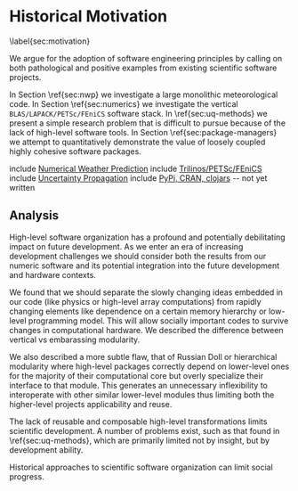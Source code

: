 
Historical Motivation
=====================

\label{sec:motivation}

We argue for the adoption of software engineering principles by calling on both pathological and positive examples from existing scientific software projects.  

In Section \ref{sec:nwp} we investigate a large monolithic meteorological code.  In Section \ref{sec:numerics} we investigate the vertical `BLAS/LAPACK/PETSc/FEniCS` software stack.  In \ref{sec:uq-methods} we present a simple research problem that is difficult to pursue because of the lack of high-level software tools.  In Section \ref{sec:package-managers} we attempt to quantitatively demonstrate the value of loosely coupled highly cohesive software packages.

include [Numerical Weather Prediction](nwp.md)
include [Trilinos/PETSc/FEniCS](numerics.md)
include [Uncertainty Propagation](uq-methods.md)
include [PyPi, CRAN, clojars](package-managers.md) -- not yet written

Analysis
--------

High-level software organization has a profound and potentially debilitating impact on future development.  As we enter an era of increasing development challenges we should consider both the results from our numeric software and its potential integration into the future development and hardware contexts.

We found that we should separate the slowly changing ideas embedded in our code (like physics or high-level array computations) from rapidly changing elements like dependence on a certain memory hierarchy or low-level programming model.  This will allow socially important codes to survive changes in computational hardware.  We described the difference between vertical vs embarassing modularity.

We also described a more subtle flaw, that of Russian Doll or hierarchical modularity where high-level packages correctly depend on lower-level ones for the majority of their computational core but overly specialize their interface to that module.  This generates an unnecessary inflexibility to interoperate with other similar lower-level modules thus limiting both the higher-level projects applicability and reuse.

The lack of reusable and composable high-level transformations limits scientific development.  A number of problems exist, such as that found in \ref{sec:uq-methods}, which are primarily limited not by insight, but by development ability.

Historical approaches to scientific software organization can limit social progress.
